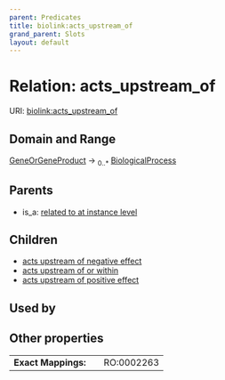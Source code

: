 ```yaml
---
parent: Predicates
title: biolink:acts_upstream_of
grand_parent: Slots
layout: default
---
```


# Relation: acts_upstream_of




URI: [biolink:acts_upstream_of](https://w3id.org/biolink/acts_upstream_of)

## Domain and Range

[GeneOrGeneProduct](GeneOrGeneProduct.md) ->  <sub>0..\*</sub> [BiologicalProcess](BiologicalProcess.md)

## Parents

 *  is_a: [related to at instance level](related_to_at_instance_level.md)

## Children

 *  [acts upstream of negative effect](acts_upstream_of_negative_effect.md)
 *  [acts upstream of or within](acts_upstream_of_or_within.md)
 *  [acts upstream of positive effect](acts_upstream_of_positive_effect.md)

## Used by


## Other properties

|  |  |  |
| --- | --- | --- |
| **Exact Mappings:** | | RO:0002263 |

